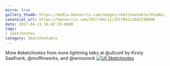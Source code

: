 ```yaml
---
micro: true
gallery_thumb: https://media.bennorris.com/images/sketchnotable/thumbs/ull-2017-sketchnotes-18.jpg
canonical_url: https://bennorris.com/2017/04/11/201704111642190600
date: 2017-04-11 16:42:19-0600
tags:
- sketchnotes
category: Sketchnotable
---
```


More #sketchnotes from more lightning talks at @ullconf by Kirsty Saalfrank, @muffinworks, and @wrossmck [![Ull Sketchnotes](https://media.bennorris.com/images/sketchnotable/ull-2017/ull-2017-sketchnotes-18.jpg)](https://media.bennorris.com/images/sketchnotable/ull-2017/ull-2017-sketchnotes-18.jpg)